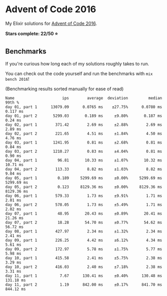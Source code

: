 # Advent of Code 2016

My Elixir solutions for [Advent of Code 2016](https://adventofcode.com/2016).

**Stars complete: 22/50 :star:**

## Benchmarks

If you're curious how long each of my solutions roughly takes to run.

You can check out the code yourself and run the benchmarks with `mix bench 2016`!

(Benchmarking results sorted manually for ease of read)

```
Name                     ips        average  deviation         median         99th %
day 01, part 1      13079.09      0.0765 ms    ±27.75%      0.0780 ms       0.117 ms
day 01, part 2       5299.03       0.189 ms     ±9.80%       0.187 ms        0.24 ms
day 02, part 1        371.42        2.69 ms     ±2.88%        2.69 ms        2.89 ms
day 02, part 2        221.65        4.51 ms     ±1.84%        4.50 ms        4.76 ms
day 03, part 1       1241.95        0.81 ms     ±2.68%        0.81 ms        0.84 ms
day 03, part 2       1210.27        0.83 ms     ±4.04%        0.81 ms        0.90 ms
day 04, part 1         96.81       10.33 ms     ±1.07%       10.32 ms       10.71 ms
day 04, part 2        113.33        8.82 ms     ±1.03%        8.82 ms        9.04 ms
day 05, part 1         0.189     5299.69 ms     ±0.00%     5299.69 ms     5299.69 ms
day 05, part 2         0.123     8129.36 ms     ±0.00%     8129.36 ms     8129.36 ms
day 06, part 1        579.33        1.73 ms     ±9.91%        1.71 ms        2.01 ms
day 06, part 2        578.05        1.73 ms     ±5.49%        1.71 ms        2.02 ms
day 07, part 1         48.95       20.43 ms     ±0.89%       20.41 ms       21.26 ms
day 07, part 2         18.28       54.70 ms     ±0.77%       54.62 ms       56.72 ms
day 08, part 1        427.97        2.34 ms     ±1.32%        2.34 ms        2.41 ms
day 09, part 1        226.25        4.42 ms     ±6.12%        4.34 ms        5.61 ms
day 09, part 2        172.97        5.78 ms     ±1.75%        5.77 ms        5.98 ms
day 10, part 1        415.58        2.41 ms     ±5.75%        2.38 ms        3.29 ms
day 10, part 2        416.03        2.40 ms     ±7.18%        2.38 ms        3.31 ms
day 11, part 1          7.67      130.41 ms     ±0.40%      130.48 ms      131.18 ms
day 11, part 2          1.19      842.00 ms     ±0.17%      841.70 ms      844.12 ms
```
